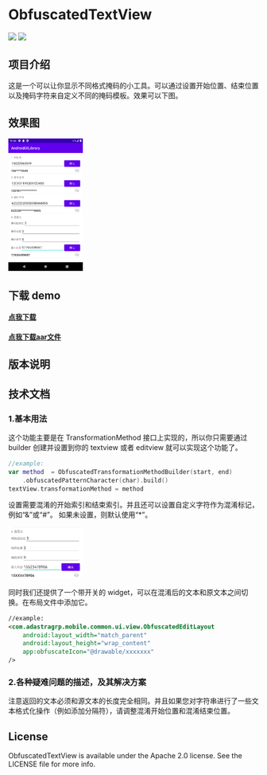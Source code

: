 # ObfuscatedTextView

![](https://img.shields.io/badge/version-1.0.0-green)
![](https://img.shields.io/badge/author-hcxc-green)

## 项目介绍

这是一个可以让你显示不同格式掩码的小工具。可以通过设置开始位置、结束位置以及掩码字符来自定义不同的掩码模板。效果可以下图。

## 效果图

<img width="150"  src="screenshot/ScreenShot_ObfuscatedTextView.png"/>

## 下载 demo

#### [点我下载](./output/demo.apk)

#### [点我下载aar文件](./output/ObfuscatedEditText.aar)

## 版本说明

## 技术文档

### 1.基本用法

这个功能主要是在 TransformationMethod 接口上实现的，所以你只需要通过 builder 创建并设置到你的 textview 或者 editview 就可以实现这个功能了。

```kotlin
//example:
var method  = ObfuscatedTransformationMethodBuilder(start, end)
    .obfuscatedPatternCharacter(char).build()
textView.transformationMethod = method
```

设置需要混淆的开始索引和结束索引。并且还可以设置自定义字符作为混淆标记，例如“&”或“#”。 如果未设置，则默认使用“\*”。

<img width="150"  src="screenshot/ScreenShot_ObfuscatedTextView_sub.jpg"/>

同时我们还提供了一个带开关的 widget，可以在混淆后的文本和原文本之间切换。在布局文件中添加它。

```xml
//example:
<com.adastragrp.mobile.common.ui.view.ObfuscatedEditLayout
    android:layout_width="match_parent"
    android:layout_height="wrap_content"
    app:obfuscateIcon="@drawable/xxxxxxx"
/>
```

### 2.各种疑难问题的描述，及其解决方案

注意返回的文本必须和源文本的长度完全相同。并且如果您对字符串进行了一些文本格式化操作（例如添加分隔符），请调整混淆开始位置和混淆结束位置。

## License

ObfuscatedTextView is available under the Apache 2.0 license. See the LICENSE file for more info.
